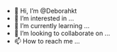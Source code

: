 - 👋 Hi, I’m @Deborahkt
- 👀 I’m interested in ...
- 🌱 I’m currently learning ...
- 💞️ I’m looking to collaborate on ...
- 📫 How to reach me ...

<!---
Deborahkt/Deborahkt is a ✨ special ✨ repository because its `README.md` (this file) appears on your GitHub profile.
You can click the Preview link to take a look at your changes.
--->
